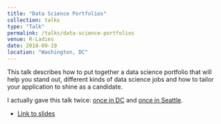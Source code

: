 ```yaml
---
title: "Data Science Portfolios"
collection: talks
type: "Talk"
permalink: /talks/data-science-portfolios
venue: R-Ladies
date: 2018-09-19
location: "Washington, DC"
---
```


This talk describes how to put together a data science portfolio that will help you stand out, different kinds of data science jobs and how to tailor your application to shine as a candidate.

I actually gave this talk twice: [once in DC](https://www.meetup.com/rladies-dc/events/254015586/) and [once in Seattle](https://www.meetup.com/rladies-seattle/events/254830800/). 

* [Link to slides](http://www.rctatman.com/files/Tatman_2018_DataSciencePortfolios_DC.pdf)
